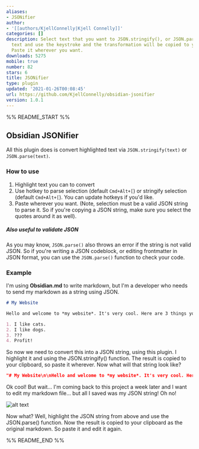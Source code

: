 ```yaml
---
aliases:
- JSONifier
author:
- '[[authors/KjellConnelly|Kjell Connelly]]'
categories: []
description: Select text that you want to JSON.stringify(), or JSON.parse(). Select
  text and use the keystroke and the transformation will be copied to your clipboard.
  Paste it wherever you want.
downloads: 5275
mobile: true
number: 82
stars: 6
title: JSONifier
type: plugin
updated: '2021-01-26T00:08:45'
url: https://github.com/KjellConnelly/obsidian-jsonifier
version: 1.0.1
---
```


%% README_START %%

## Obsidian JSONifier

All this plugin does is convert highlighted text via `JSON.stringify(text)` or `JSON.parse(text)`.

### How to use

1. Highlight text you can to convert
2. Use hotkey to parse selection (default `Cmd+Alt+[`) or stringify selection (default `Cmd+Alt+[`). You can update hotkeys if you'd like.
3. Paste wherever you want. (Note, selection must be a valid JSON string to parse it. So if you're copying a JSON string, make sure you select the quotes around it as well).

##### Also useful to validate JSON

As you may know, `JSON.parse()` also throws an error if the string is not valid JSON. So if you're writing a JSON codeblock, or editing frontmatter in JSON format, you can use the `JSON.parse()` function to check your code.

### Example

I'm using **Obsidian.md** to write markdown, but I'm a developer who needs to send my markdown as a string using JSON.

```markdown
# My Website

Hello and welcome to *my website*. It's very cool. Here are 3 things you should know about me.

1. I like cats.
2. I like dogs.
3. ???
4. Profit!
```

So now we need to convert this into a JSON string, using this plugin. I highlight it and using the JSON.stringify() function. The result is copied to your clipboard, so paste it wherever. Now what will that string look like?

```json
"# My Website\n\nHello and welcome to *my website*. It's very cool. Here are 3 things you should know about me.\n\n1. I like cats.\n2. I like dogs.\n3. ???\n4. Profit!"
```

Ok cool! But wait... I'm coming back to this project a week later and I want to edit my markdown file... but all I saved was my JSON string! Oh no!

![alt text](https://raw.githubusercontent.com/KjellConnelly/obsidian-jsonifier/HEAD/grinch.gif)

Now what? Well, highlight the JSON string from above and use the JSON.parse() function. Now the result is copied to your clipboard as the original markdown. So paste it and edit it again.


%% README_END %%